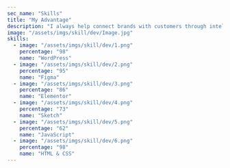 ```yaml
---
sec_name: "Skills"
title: "My Advantage"
description: "I always help connect brands with customers through intelligent for design & user experience strategy."
image: "/assets/imgs/skill/dev/Image.jpg"
skills:
  - image: "/assets/imgs/skill/dev/1.png"
    percentage: "98"
    name: "WordPress"
  - image: "/assets/imgs/skill/dev/2.png"
    percentage: "95"
    name: "Figma"
  - image: "/assets/imgs/skill/dev/3.png"
    percentage: "86"
    name: "Elementor"
  - image: "/assets/imgs/skill/dev/4.png"
    percentage: "73"
    name: "Sketch"
  - image: "/assets/imgs/skill/dev/5.png"
    percentage: "62"
    name: "JavaScript"
  - image: "/assets/imgs/skill/dev/6.png"
    percentage: "98"
    name: "HTML & CSS"
---
```

